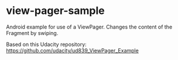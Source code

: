 # view-pager-sample
Android example for use of a ViewPager.
Changes the content of the Fragment by swiping.

Based on this Udacity repository:
https://github.com/udacity/ud839_ViewPager_Example
